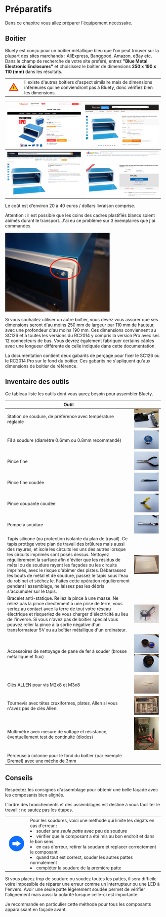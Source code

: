 # Préparatifs<A id="a16"></A>

Dans ce chapitre vous allez préparer l'équipement nécessaire.

## Boitier<A id="a17"></A>

Bluety est conçu pour un boîtier métallique bleu que l'on peut trouver sur la plupart des sites marchands :
AliExpress, Banggood, Amazon, eBay etc. Dans le champ de recherche de votre site préféré, entrez
**"Blue Metal Electronic Enclosures"** et choisissez le boîtier de dimensions **250 x 190 x 110 (mm)**
dans les résultats. 

<TABLE><TR><TD><img src="Pictures/attention.png" width="100px" /></TD><TD>Il existe d'autres boitiers d'aspect similaire
mais de dimensions inférieures qui ne conviendront pas à Bluety, donc vérifiez bien les dimensions.</TD></TR></TABLE>

| <img src="Pictures/00-AE.png" alt="AliExpress" style="zoom:33%;" /> | <img src="Pictures/00-BG.png" alt="BangGood" style="zoom:33%;" /> |
| ------------------------------------------------------------------- | ----------------------------------------------------------------- |
| <img src="Pictures/00-AZ.png" alt="Amazon" style="zoom:33%;" />     | <img src="Pictures/00-EB.png" alt="eBay" style="zoom:33%;" />     |

Le coût est d'environ 20 à 40 euros / dollars livraison comprise.

Attention : il est possible que les coins des cadres
plastifiés blancs soient abîmés durant le transport. J'ai eu ce problème sur 3 exemplaires que j'ai commandés.

<img src="Pictures/00-damagedcorner.jpg" style="zoom:33%;" />

Si vous souhaitez utiliser un autre boîtier, vous devez vous assurer que ses dimensions seront d'au moins 250 mm de largeur
par 110 mm de hauteur, avec une profondeur d'au moins 190 mm. Ces dimensions  conviennent au SC126 et à toutes les versions
du RC2014 y compris la version Pro avec ses 12 connecteurs de bus. Vous devrez également fabriquer certains câbles
avec une longueur différente de celle indiquée dans cette documentation.

La documentation contient deux gabarits de perçage pour fixer le SC126 ou le RC2014 Pro sur le fond du boîtier. Ces gabarits ne s'apliquent qu'aux dimensions de boitier de référence.

## Inventaire des outils<A id="a18"></A>

Ce tableau liste les outils dont vous aurez besoin pour assembler Bluety.

| Outil                                                        |                                                              |
| ------------------------------------------------------------ | -----------------------------------------------------------: |
| Station de soudure, de préférence avec température réglable  | <img src="Pictures/001-station.jpg" alt="Station de soudure" style="zoom: 33%;" /> |
| Fil à soudure (diamètre 0.6mm ou 0.8mm recommandé)           | <img src="Pictures/002-solderwire.jpg" alt="Fil soudure" style="zoom: 33%;" /> |
| Pince fine                                                   | <img src="Pictures/003-pliers.jpg" alt="Pince" style="zoom: 33%;" /> |
| Pince fine coudée                                            | <img src="Pictures/004-pliers.jpg" alt="Pince" style="zoom: 33%;" /> |
| Pince coupante coudée                                        | <img src="Pictures/005-pliers.jpg" alt="Pince coupante" style="zoom: 33%;" /> |
| Pompe à soudure                                              | <img src="Pictures/006-pump.jpg" alt="Pompe" style="zoom: 33%;" /> |
| Tapis silicone (ou protection isolante du plan de travail). Ce tapis protège votre plan de travail des brûlures mais aussi des rayures, et isole les circuits les uns des autres lorsque les circuits imprimés sont posés dessus. Nettoyez régulièrement la surface afin d'éviter que les résidus de métal ou de soudure rayent les façades ou les circuits imprimés, avec le risque d'abimer des pistes. Débarrassez les bouts de métal et de soudure, passez le tapis sous l'eau du robinet et séchez le. Faites cette opération régulièrement pendant l'assemblage, ne laissez pas les débris s'accumuler sur le tapis. |                          ![Tapis](Pictures/006A-silicon.jpg) |
| Bracelet anti-statique. Reliez la pince à une masse. Ne reliez pas la pince directement à une prise de terre, vous seriez au contact avec la terre de tout votre réseau électrique et risqueriez de vous charger d'électricité au lieu de l'inverse. Si vous n'avez pas de boîtier spécial vous pouvez relier la pince à la sortie négative d'un transformateur 5V ou au boîtier métallique d'un ordinateur. | <img src="Pictures/007-bracelet.jpg" alt="Bracelet" style="zoom: 33%;" /> |
| Accessoires de nettoyage de pane de fer à souder (brosse métallique et flux) | <img src="Pictures/008-tipscleaner.jpg" alt="Nettoyage" style="zoom: 25%;" /><img src="Pictures/009-tipscleaner.jpg" alt="Nettoyage" style="zoom:25%;" /> |
| Clés ALLEN pour vis M2x8 et M3x8                             | <img src="Pictures/010-allen.jpg" alt="Clés Allen" style="zoom: 33%;" /> |
| Tournevis avec têtes cruxiformes, plates, Allen si vous n'avez pas de clés Allen. | <img src="Pictures/011-screwdriver.jpg" alt="Tournevis" style="zoom: 33%;" /> |
| Multimètre avec mesure de voltage et résistance, éventuellement test de continuité (diodes) | <img src="Pictures/011A-multimeter.jpg" alt="Multimètre" style="zoom: 33%;" /> |
| Perceuse à colonne pour le fond du boîtier (par exemple Dremel) avec une mèche de 3mm |  |

## Conseils<A id="a19"></A>

Respectez les consignes d'assemblage pour obtenir une belle façade avec les composants bien alignés.

L'ordre des branchements et des assemblages est destiné à vous faciliter le travail : ne sautez pas les étapes.

<TABLE><TR><TD><img src="Pictures/thisway.png" width="75px" /></TD><TD>Pour les soudures, voici une méthode qui limite les dégâts en cas d'erreur :<BR>
<LI> souder <EM>une seule patte</EM> avec peu de soudure</LI>
<LI> vérifier que le composant a été mis au bon endroit et dans le bon sens</LI>
<LI> en cas d'erreur, retirer la soudure et replacer correctement le composant</LI>
<LI> quand tout est correct, souder les autres pattes normalement</LI>
<LI> compléter la soudure de la première patte</TD></TR></TABLE>

Si vous placez trop de soudure ou soudez toutes les pattes, il sera difficile voire impossible de réparer une erreur
comme un interrupteur ou une LED à l'envers. Avoir une seule patte légèrement soudée permet de vérifier l'alignement
mais aussi la polarité lorsque celle-ci est importante.

Je recommande en particulier cette méthode pour tous les composants apparaissant en façade avant.
